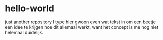 # hello-world
just another repository
I type hier gwoon even wat tekst in om een beetje een idee te krijgen hoe dit allemaal werkt, want het concept is me nog niet helemaal duidelijk.
